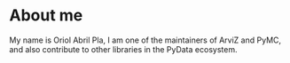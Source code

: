 # About me

My name is Oriol Abril Pla, I am one of the maintainers of ArviZ and PyMC,
and also contribute to other libraries in the PyData ecosystem.
